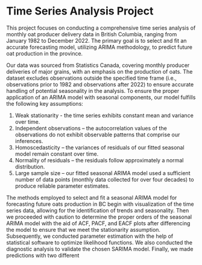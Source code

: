 # Time Series Analysis Project
This project focuses on conducting a comprehensive time series analysis of monthly
oat producer delivery data in British Columbia, ranging from January 1982 to December
2022. The primary goal is to select and fit an accurate forecasting model, utilizing ARIMA
methodology, to predict future oat production in the province.


Our data was sourced from Statistics Canada, covering monthly producer deliveries of
major grains, with an emphasis on the production of oats. The dataset excludes observations
outside the specified time frame (i.e., observations prior to 1982 and observations after 2022)
to ensure accurate handling of potential seasonality in the analysis.
To ensure the proper application of an ARIMA model with seasonal components, our
model fulfills the following key assumptions:


1. Weak stationarity - the time series exhibits constant mean and variance over time.
2. Independent observations – the autocorrelation values of the observations do not
exhibit observable patterns that comprise our inferences.
3. Homoscedasticity – the variances of residuals of our fitted seasonal model remain
constant over time.
4. Normality of residuals – the residuals follow approximately a normal distribution.
5. Large sample size – our fitted seasonal ARIMA model used a sufficient number of
data points (monthly data collected for over four decades) to produce reliable
parameter estimates.


The methods employed to select and fit a seasonal ARIMA model for forecasting
future oats production in BC begin with visualization of the time series data, allowing for the
identification of trends and seasonality. Then we proceeded with caution to determine the
proper orders of the seasonal ARIMA model with the aid of ACF, PACF, and EACF plots
after differencing the model to ensure that we meet the stationarity assumption. Subsequently,
we conducted parameter estimation with the help of statistical software to optimize likelihood
functions. We also conducted the diagnostic analysis to validate the chosen SARIMA model.
Finally, we made predictions with two different
